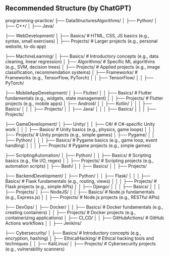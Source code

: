## Recommended Structure (by ChatGPT)

programming-practice/
├── DataStructuresAlgorithms/
│   ├── Python/
│   ├── C++/
│   ├── Java/

├── WebDevelopment/
│   ├── Basics/                       # HTML, CSS, JS basics (e.g., syntax, small exercises)
│   ├── Projects/                     # Larger projects (e.g., personal website, to-do app)

├── MachineLearning/
│   ├── Basics/                       # Introductory concepts (e.g., data cleaning, linear regression)
│   ├── Algorithms/                   # Specific ML algorithms (e.g., SVM, decision trees)
│   ├── Projects/                     # Applied projects (e.g., image classification, recommendation systems)
│   ├── Frameworks/                   # Frameworks (e.g., TensorFlow, PyTorch)
│   │   ├── TensorFlow/
│   │   ├── PyTorch/

├── MobileAppDevelopment/
│   ├── Flutter/
│   │   ├── Basics/                   # Flutter fundamentals (e.g., widgets, state management)
│   │   ├── Projects/                 # Flutter projects (e.g., mobile apps)
│   ├── Android/
│   │   ├── Kotlin/
│   │   │   ├── Basics/
│   │   │   ├── Projects/
│   │   ├── Java/
│   │   │   ├── Basics/
│   │   │   ├── Projects/

├── GameDevelopment/
│   ├── Unity/
│   │   ├── C#/                      # C#-specific Unity work
│   │   │   ├── Basics/               # Unity basics (e.g., physics, game loops)
│   │   │   ├── Projects/             # Unity projects (e.g., simple games)
│   ├── Pygame/
│   │   ├── Python/
│   │   │   ├── Basics/               # Pygame basics (e.g., game loop, event handling)
│   │   │   ├── Projects/             # Pygame projects (e.g., simple games)

├── ScriptingAutomation/
│   ├── Python/
│   │   ├── Basics/                   # Scripting basics (e.g., file I/O, regex)
│   │   ├── Projects/                 # Scripting projects (e.g., automation scripts)
│   ├── Bash/
│   │   ├── Basics/
│   │   ├── Projects/

├── BackendDevelopment/
│   ├── Python/
│   │   ├── Flask/
│   │   │   ├── Basics/               # Flask fundamentals (e.g., routing, views)
│   │   │   ├── Projects/             # Flask projects (e.g., simple APIs)
│   │   ├── Django/
│   │   │   ├── Basics/
│   │   │   ├── Projects/
│   ├── NodeJS/
│   │   ├── Basics/                   # Node.js fundamentals (e.g., Express.js)
│   │   ├── Projects/                 # Node.js projects (e.g., RESTful APIs)

├── DevOps/
│   ├── Docker/
│   │   ├── Basics/                   # Docker fundamentals (e.g., creating containers)
│   │   ├── Projects/                 # Docker projects (e.g., containerizing applications)
│   ├── CI_CD/
│   │   ├── GitHubActions/            # GitHub Actions workflows
│   │   ├── Jenkins/

├── Cybersecurity/
│   ├── Basics/                       # Introductory concepts (e.g., encryption, hashing)
│   ├── EthicalHacking/               # Ethical hacking tools and techniques
│   │   ├── KaliLinux/
│   ├── Projects/                     # Cybersecurity projects (e.g., vulnerability scanners)
